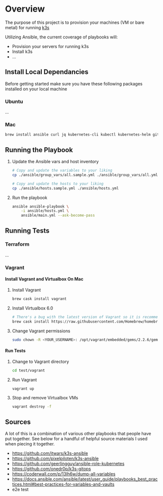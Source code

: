 # Overview

The purpose of this project is to provision your machines (VM or bare metal) for running [k3s](https://github.com/rancher/k3s)

Utilizing Ansible, the current coverage of playbooks will:

- Provision your servers for running k3s
- Install k3s
- ...

## Install Local Dependancies

Before getting started make sure you have these following packages installed on your local machine

### Ubuntu

...

### Mac

```bash
brew install ansible curl jq kubernetes-cli kubectl kubernetes-helm git calicoctl git-crypt pre-commit terraform
```

## Running the Playbook

1) Update the Ansible vars and host inventory

    ```bash
    # Copy and update the variables to your liking
    cp ./ansible/group_vars/all.sample.yml ./ansible/group_vars/all.yml

    # Copy and update the hosts to your liking
    cp ./ansible/hosts.sample.yml ./ansible/hosts.yml
    ```

2) Run the playbook

    ```bash
    ansible ansible-playbook \
        -i ansible/hosts.yml \
        ansible/main.yml --ask-become-pass
    ```

## Running Tests

### Terraform

...

### Vagrant

#### Install Vagrant and Virtualbox On Mac

1) Install Vagrant

    ```bash
    brew cask install vagrant
    ```

2) Install Virtualbox 6.0

    ```bash
    # There's a bug with the latest version of Vagrant so it is recommended to install this version of Virtualbox
    brew cask install https://raw.githubusercontent.com/Homebrew/homebrew-cask/7e703e0466a463fe26ab4e253e28baa9c20d5f36/Casks/virtualbox.rb
    ```

3) Change Vagrant permissions

    ```bash
    sudo chown -R <YOUR_USERNAME>: /opt/vagrant/embedded/gems/2.2.6/gems/vagrant-2.2.6
    ```

#### Run Tests

1) Change to Vagrant directory

    ```bash
    cd test/vagrant
    ```

2) Run Vagrant

    ```bash
    vagrant up
    ```

3) Stop and remove Virtualbox VMs

    ```bash
    vagrant destroy -f
    ```

## Sources

A lot of this is a combination of various other playbooks that people have put together. See below for a handful of helpful source materials I used when piecing it together.

- https://github.com/itwars/k3s-ansible
- https://github.com/pixelpiloten/k3s-ansible
- https://github.com/geerlingguy/ansible-role-kubernetes
- https://github.com/onedr0p/k3s-gitops
- https://coderwall.com/p/13lh6w/dump-all-variables
- https://docs.ansible.com/ansible/latest/user_guide/playbooks_best_practices.html#best-practices-for-variables-and-vaults
- e2e test

